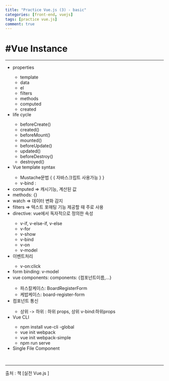 ```yaml
---
title: "Practice Vue.js (3) - basic"
categories: [front-end, vuejs]
tags: [practice vue.js]
comment: true
---
```


<h1>#Vue Instance</h1>
<hr>
<ul>
    <li>properties</li>
    <ul>
        <li>template</li>
        <li>data</li>
        <li>el</li>
        <li>filters</li>
        <li>methods</li>
        <li>computed</li>
        <li>created</li>
    </ul>
    <li>life cycle</li>
    <ul>
        <li>beforeCreate()</li>
        <li>created()</li>
        <li>beforeMount()</li>
        <li>mounted()</li>
        <li>beforeUpdate()</li>
        <li>updated()</li>
        <li>beforeDestroy()</li>
        <li>destroyed()</li>
    </ul>
    <li>Vue template syntax</li>
    <ul>
        <li>Mustache문법 { { 자바스크립트 사용가능 } }</li>
        <li>v-bind :</li>
    </ul>
    <li>computed => 캐시기능, 계산된 값</li>
    <li>methods: {}</li>
    <li>watch => 데이터 변화 감지</li>
    <li>filters => 텍스트 포매팅 기능 제공할 때 주로 사용</li>
    <li>directive: vue에서 독자적으로 정의한 속성</li>
    <ul>
        <li>v-if, v-else-if, v-else</li>
        <li>v-for</li>
        <li>v-show</li>
        <li>v-bind</li>
        <li>v-on</li>
        <li>v-model</li>
    </ul>
    <li>이벤트처리</li>
    <ul>
        <li>v-on:click</li>
    </ul>
    <li>form binding: v-model</li>
    <li>vue components: components: {컴포넌트이름,...}</li>
    <ul>
        <li>파스칼케이스: BoardRegisterForm</li>
        <li>케밥케이스: board-register-form</li>
    </ul>
    <li>컴포넌트 통신</li>
    <ul>
        <li>상위 -> 하위 : 하위 props, 상위 v-bind:하위props</li>
    </ul>
    <li>Vue CLI</li>
    <ul>
        <li>npm install vue-cli -global</li>
        <li>vue init webpack</li>
        <li>vue init webpack-simple</li>
        <li>npm run serve</li>
    </ul>
    <li>Single File Component</li>
</ul>

<br>
<hr>
출처 : 책 [실전 Vue.js ]
